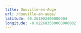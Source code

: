 ```yaml
---
title: Douville-en-Auge
url: /douville-en-auge/
latitude: 49.261902400000004
longitude: -0.022683500000000002
---
```


